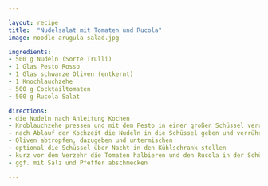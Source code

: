 ```yaml
---

layout: recipe
title:  "Nudelsalat mit Tomaten und Rucola"
image: noodle-arugula-salad.jpg

ingredients:
- 500 g Nudeln (Sorte Trulli)
- 1 Glas Pesto Rosso
- 1 Glas schwarze Oliven (entkernt)
- 1 Knochlauchzehe
- 500 g Cocktailtomaten
- 500 g Rucola Salat

directions:
- die Nudeln nach Anleitung Kochen
- Knoblauchzehe pressen und mit dem Pesto in einer großen Schüssel verrühren
- nach Ablauf der Kochzeit die Nudeln in die Schüssel geben und verrühren
- Oliven abtropfen, dazugeben und untermischen
- optional die Schüssel über Nacht in den Kühlschrank stellen
- kurz vor dem Verzehr die Tomaten halbieren und den Rucola in der Schüssel untermischen
- ggf. mit Salz und Pfeffer abschmecken

---
```

